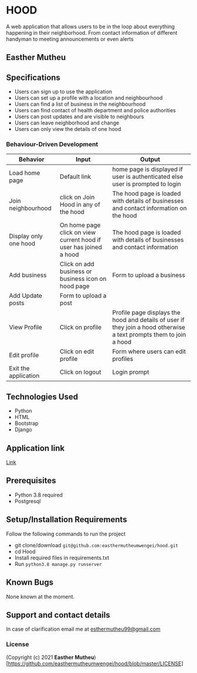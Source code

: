 # HOOD
A web application that allows users to be in the loop about everything happening in their neighborhood. From contact information of different handyman to meeting announcements or even alerts

## Easther Mutheu

## Specifications
* Users can sign up to use the application
* Users can set up a profile with a location and neighbourhood
* Users can find a list of business in the neighbourhood
* Users can find contact of health department and police authorities
* Users can post updates and are visible to neighbours
* Users can leave neighborhood and change 
* Users can only view the details of one hood



### Behaviour-Driven Development
| Behavior            | Input                         | Output                        |
| ------------------- | ----------------------------- | ----------------------------- |
| Load home page | Default link | home page is displayed if user is authenticated else user is prompted to login |
| Join neighbourhood  | click on Join Hood in any of the hood  | The hood page is loaded with details of businesses and contact information on the hood |
| Display only one hood | On home page click on view current hood if user has joined a hood | The hood page is loaded with details of businesses and contact information|
| Add business | Click on add business or business icon on hood page | Form to upload a business|
| Add Update posts | Form to upload a post|
| View Profile | Click on profile | Profile page displays the hood and details of user if they join a hood otherwise a text prompts them to join a hood|
| Edit profile | Click on edit profile | Form where users can edit profiles|
| Exit the application | Click on logout | Login prompt |


## Technologies Used
* Python
* HTML
* Bootstrap
* Django

## Application link
[Link](https://hoodesther.herokuapp.com/)
## Prerequisites
* Python 3.8 required
* Postgresql

## Setup/Installation Requirements
Follow the following commands to run the project
* git clone/download ```git@github.com:easthermutheumwengei/hood.git```
* cd Hood
* Install required files in requirements.txt
* Run ```python3.8 manage.py runserver```



## Known Bugs
None known at the moment.

## Support and contact details
In case of clarification email me at esthermutheu99@gmail.com

### License
(Copyright (c) 2021 **Easther Mutheu**)[https://github.com/easthermutheumwengei/hood/blob/master/LICENSE]
